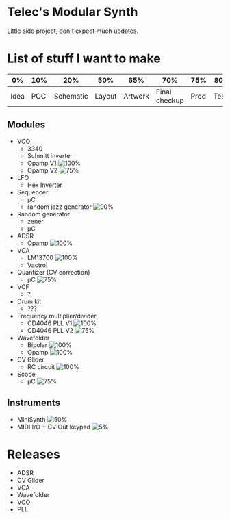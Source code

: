 # Telec's Modular Synth

~~Little side project, don't expect much updates.~~

# List of stuff I want to make

| 0%   | 10% | 20%       | 50%    | 65%     | 70%           | 75%  | 80%   | 100% |
|----- |---- |---------- |------- |-------- |-------------- |----- |------ |----- |
| Idea | POC | Schematic | Layout | Artwork | Final checkup | Prod | Tests | Done |

## Modules

* VCO
	- 3340
	- Schmitt inverter
	- Opamp V1 ![100%](https://progress-bar.dev/100)
	- Opamp V2 ![75%](https://progress-bar.dev/75)
* LFO
	- Hex Inverter
* Sequencer
	- µC
	- random jazz generator ![90%](https://progress-bar.dev/90)
* Random generator
	- zener
	- µC
* ADSR
	- Opamp ![100%](https://progress-bar.dev/100)
* VCA
	- LM13700 ![100%](https://progress-bar.dev/100)
	- Vactrol
* Quantizer (CV correction)
	- µC ![75%](https://progress-bar.dev/75)
* VCF
	- ?
* Drum kit
	- ???
* Frequency multiplier/divider
	- CD4046 PLL V1 ![100%](https://progress-bar.dev/100)
	- CD4046 PLL V2 ![75%](https://progress-bar.dev/75)
* Wavefolder
	- Bipolar ![100%](https://progress-bar.dev/100)
	- Opamp ![100%](https://progress-bar.dev/100)
* CV Glider
	- RC circuit ![100%](https://progress-bar.dev/100)
* Scope
	- µC ![75%](https://progress-bar.dev/75)

## Instruments

* MiniSynth ![50%](https://progress-bar.dev/50)
* MIDI I/O + CV Out keypad ![5%](https://progress-bar.dev/5)

# Releases

* ADSR
* CV Glider
* VCA
* Wavefolder
* VCO
* PLL
